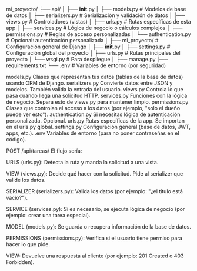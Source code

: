 mi_proyecto/
├── api/
│   ├── __init__.py
│   ├── models.py              # Modelos de base de datos
│   ├── serializers.py         # Serialización y validación de datos
│   ├── views.py               # Controladores (vistas)
│   ├── urls.py                # Rutas específicas de esta app
│   ├── services.py            # Lógica de negocio o cálculos complejos
│   ├── permissions.py         # Reglas de acceso personalizadas
│   └── authentication.py      # Opcional: autenticación personalizada
│
├── mi_proyecto/               # Configuración general de Django
│   ├── __init__.py
│   ├── settings.py            # Configuración global del proyecto
│   ├── urls.py                # Rutas principales del proyecto
│   └── wsgi.py                # Para despliegue
│
├── manage.py
├── requirements.txt
└── .env                       # Variables de entorno (por seguridad)



models.py	Clases que representan tus datos (tablas de la base de datos) usando ORM de Django.
serializers.py	Convierte datos entre JSON y modelos. También valida la entrada del usuario.
views.py	Controla lo que pasa cuando llega una solicitud HTTP.
services.py	Funciones con la lógica de negocio. Separa esto de views.py para mantener limpio.
permissions.py	Clases que controlan el acceso a los datos (por ejemplo, "solo el dueño puede ver esto").
authentication.py	Si necesitas lógica de autenticación personalizada. Opcional.
urls.py	Rutas específicas de la app. Se importan en el urls.py global.
settings.py	Configuración general (base de datos, JWT, apps, etc.).
.env	Variables de entorno (para no poner contraseñas en el código).





POST /api/tareas/
El flujo sería:

URLS (urls.py): Detecta la ruta y manda la solicitud a una vista.

VIEW (views.py): Decide qué hacer con la solicitud. Pide al serializer que valide los datos.

SERIALIZER (serializers.py): Valida los datos (por ejemplo: "¿el título está vacío?").

SERVICE (services.py): Si es necesario, se ejecuta lógica de negocio (por ejemplo: crear una tarea especial).

MODEL (models.py): Se guarda o recupera información de la base de datos.

PERMISSIONS (permissions.py): Verifica si el usuario tiene permiso para hacer lo que pide.

VIEW: Devuelve una respuesta al cliente (por ejemplo: 201 Created o 403 Forbidden).